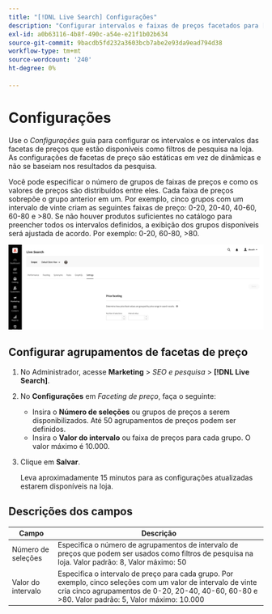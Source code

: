 ```yaml
---
title: "[!DNL Live Search] Configurações"
description: "Configurar intervalos e faixas de preços facetados para [!DNL Live Search] aspectos."
exl-id: a0b63116-4b8f-490c-a54e-e21f1b02b634
source-git-commit: 9bacdb5fd232a3603bcb7abe2e93da9ead794d38
workflow-type: tm+mt
source-wordcount: '240'
ht-degree: 0%

---
```


# Configurações

Use o *Configurações* guia para configurar os intervalos e os intervalos das facetas de preços que estão disponíveis como filtros de pesquisa na loja. As configurações de facetas de preço são estáticas em vez de dinâmicas e não se baseiam nos resultados da pesquisa.

Você pode especificar o número de grupos de faixas de preços e como os valores de preços são distribuídos entre eles. Cada faixa de preços sobrepõe o grupo anterior em um. Por exemplo, cinco grupos com um intervalo de vinte criam as seguintes faixas de preço: 0-20, 20-40, 40-60, 60-80 e >80. Se não houver produtos suficientes no catálogo para preencher todos os intervalos definidos, a exibição dos grupos disponíveis será ajustada de acordo. Por exemplo: 0-20, 60-80, >80.

![Configurações](assets/settings.png)

## Configurar agrupamentos de facetas de preço

1. No Administrador, acesse **Marketing** > *SEO e pesquisa* > **[!DNL Live Search]**.
1. No **Configurações** em *Faceting de preço*, faça o seguinte:
   * Insira o **Número de seleções** ou grupos de preços a serem disponibilizados. Até 50 agrupamentos de preços podem ser definidos.
   * Insira o **Valor do intervalo** ou faixa de preços para cada grupo. O valor máximo é 10.000.
1. Clique em **Salvar**.

   Leva aproximadamente 15 minutos para as configurações atualizadas estarem disponíveis na loja.

## Descrições dos campos

| Campo | Descrição |
|--- |--- |
| Número de seleções | Especifica o número de agrupamentos de intervalo de preços que podem ser usados como filtros de pesquisa na loja. Valor padrão: 8, Valor máximo: 50 |
| Valor do intervalo | Especifica o intervalo de preço para cada grupo. Por exemplo, cinco seleções com um valor de intervalo de vinte cria cinco agrupamentos de 0-20, 20-40, 40-60, 60-80 e >80. Valor padrão: 5, Valor máximo: 10.000 |
